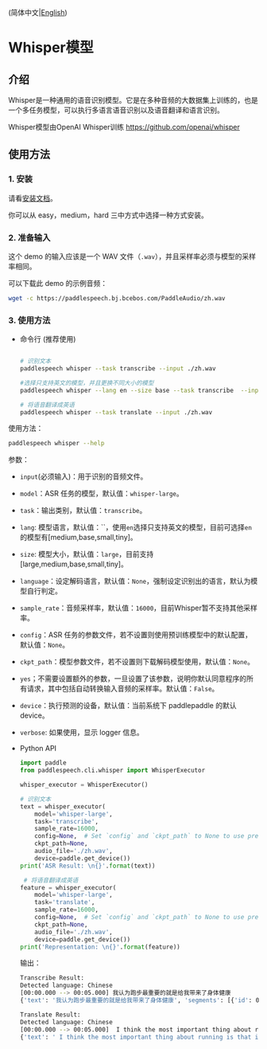 (简体中文|[English](./README.md))

# Whisper模型
## 介绍
Whisper是一种通用的语音识别模型。它是在多种音频的大数据集上训练的，也是一个多任务模型，可以执行多语言语音识别以及语音翻译和语言识别。

Whisper模型由OpenAI Whisper训练 https://github.com/openai/whisper

## 使用方法
### 1. 安装
 请看[安装文档](https://github.com/PaddlePaddle/PaddleSpeech/blob/develop/docs/source/install_cn.md)。

 你可以从 easy，medium，hard 三中方式中选择一种方式安装。

### 2. 准备输入
 这个 demo 的输入应该是一个 WAV 文件（`.wav`），并且采样率必须与模型的采样率相同。

 可以下载此 demo 的示例音频：
 ```bash
 wget -c https://paddlespeech.bj.bcebos.com/PaddleAudio/zh.wav
 ```

### 3. 使用方法
 - 命令行 (推荐使用)
   ```bash

   # 识别文本
   paddlespeech whisper --task transcribe --input ./zh.wav

   #选择只支持英文的模型，并且更换不同大小的模型
   paddlespeech whisper --lang en --size base --task transcribe  --input ./en.wav

   # 将语音翻译成英语
   paddlespeech whisper --task translate --input ./zh.wav
   ```
  使用方法：
   ```bash
   paddlespeech whisper --help
   ```
   参数：
   - `input`(必须输入)：用于识别的音频文件。
   - `model`：ASR 任务的模型，默认值：`whisper-large`。
   - `task`：输出类别，默认值：`transcribe`。
   - `lang`: 模型语言，默认值：``，使用`en`选择只支持英文的模型，目前可选择`en`的模型有[medium,base,small,tiny]。
   - `size`: 模型大小，默认值：`large`，目前支持[large,medium,base,small,tiny]。
   - `language`：设定解码语言，默认值：`None`，强制设定识别出的语言，默认为模型自行判定。
   - `sample_rate`：音频采样率，默认值：`16000`，目前Whisper暂不支持其他采样率。
   - `config`：ASR 任务的参数文件，若不设置则使用预训练模型中的默认配置，默认值：`None`。
   - `ckpt_path`：模型参数文件，若不设置则下载解码模型使用，默认值：`None`。
   - `yes`；不需要设置额外的参数，一旦设置了该参数，说明你默认同意程序的所有请求，其中包括自动转换输入音频的采样率。默认值：`False`。
   - `device`：执行预测的设备，默认值：当前系统下 paddlepaddle 的默认 device。
   - `verbose`: 如果使用，显示 logger 信息。


- Python API
   ```python
   import paddle
   from paddlespeech.cli.whisper import WhisperExecutor

   whisper_executor = WhisperExecutor()

   # 识别文本
   text = whisper_executor(
       model='whisper-large',
       task='transcribe',
       sample_rate=16000,
       config=None,  # Set `config` and `ckpt_path` to None to use pretrained model.
       ckpt_path=None,
       audio_file='./zh.wav',
       device=paddle.get_device())
   print('ASR Result: \n{}'.format(text))

    # 将语音翻译成英语
   feature = whisper_executor(
       model='whisper-large',
       task='translate',
       sample_rate=16000,
       config=None,  # Set `config` and `ckpt_path` to None to use pretrained model.
       ckpt_path=None,
       audio_file='./zh.wav',
       device=paddle.get_device())
   print('Representation: \n{}'.format(feature))
   ```


   输出：
   ```bash
   Transcribe Result:
   Detected language: Chinese
   [00:00.000 --> 00:05.000] 我认为跑步最重要的就是给我带来了身体健康
   {'text': '我认为跑步最重要的就是给我带来了身体健康', 'segments': [{'id': 0, 'seek': 0, 'start': 0.0, 'end': 5.0, 'text': '我认为跑步最重要的就是给我带来了身体健康', 'tokens': [50364, 1654, 7422, 97, 13992, 32585, 31429, 8661, 24928, 1546, 5620, 49076, 4845, 99, 34912, 19847, 29485, 44201, 6346, 115, 50614], 'temperature': 0.0, 'avg_logprob': -0.23577967557040128, 'compression_ratio': 0.28169014084507044, 'no_speech_prob': 0.028302080929279327}], 'language': 'zh'}

   Translate Result:
   Detected language: Chinese
   [00:00.000 --> 00:05.000]  I think the most important thing about running is that it brings me good health.
   {'text': ' I think the most important thing about running is that it brings me good health.', 'segments': [{'id': 0, 'seek': 0, 'start': 0.0, 'end': 5.0, 'text': ' I think the most important thing about running is that it brings me good health.', 'tokens': [50364, 286, 519, 264, 881, 1021, 551, 466, 2614, 307, 300, 309, 5607, 385, 665, 1585, 13, 50614], 'temperature': 0.0, 'avg_logprob': -0.47945233395225123, 'compression_ratio': 1.095890410958904, 'no_speech_prob': 0.028302080929279327}], 'language': 'zh'}
